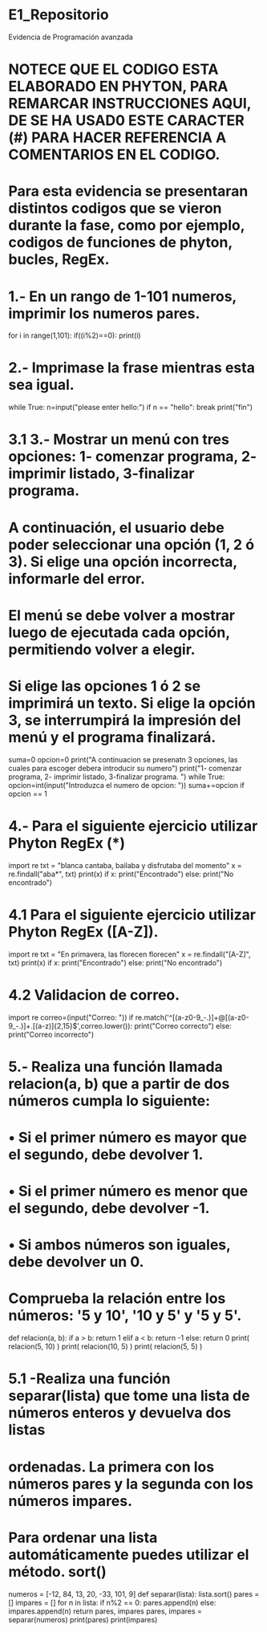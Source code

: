 # E1_Repositorio
Evidencia de Programación avanzada 
# NOTECE QUE EL CODIGO ESTA ELABORADO EN PHYTON, PARA REMARCAR INSTRUCCIONES AQUI, DE SE HA USAD0 ESTE CARACTER (#) PARA HACER REFERENCIA A COMENTARIOS EN EL CODIGO.

# Para esta evidencia se presentaran distintos codigos que se vieron durante la fase, como por ejemplo, codigos de funciones de phyton, bucles, RegEx.

# 1.- En un rango de 1-101 numeros, imprimir los numeros pares.
for i in range(1,101):
    if((i%2)==0):
        print(i)
        
        
# 2.- Imprimase la frase mientras esta sea igual.
while True:
    n=input("please enter hello:")
    if n == "hello":
        break
print("fin")


# 3.1 3.- Mostrar un menú con tres opciones: 1- comenzar programa, 2- imprimir listado, 3-finalizar programa.
# A continuación, el usuario debe poder seleccionar una opción (1, 2 ó 3). Si elige una opción incorrecta, informarle del error.
# El menú se debe volver a mostrar luego de ejecutada cada opción, permitiendo volver a elegir.
# Si elige las opciones 1 ó 2 se imprimirá un texto. Si elige la opción 3, se interrumpirá la impresión del menú y el programa finalizará.
suma=0
opcion=0
print("A continuacion se presenatn 3 opciones, las cuales para escoger debera introducir su numero")
print("1- comenzar programa, 2- imprimir listado, 3-finalizar programa. ")
while True:
    opcion=int(input("Introduzca el numero de opcion: "))
    suma+=opcion
    if opcion == 1
    
    
# 4.- Para el siguiente ejercicio utilizar Phyton RegEx (*)
import re
txt = "blanca cantaba, bailaba y disfrutaba del momento"
x = re.findall("aba*", txt)
print(x)
if x:
  print("Encontrado")
else:
  print("No encontrado")
    
    
# 4.1  Para el siguiente ejercicio utilizar Phyton RegEx ([A-Z]).
import re
txt = "En primavera, las florecen florecen"
x = re.findall("[A-Z]", txt)
print(x)
if x:
  print("Encontrado")
else:
  print("No encontrado")
  
  
# 4.2 Validacion de correo.
import re
correo=(input("Correo: "))
if re.match('^[(a-z0-9\_\-\.)]+@[(a-z0-9\_\-\.)]+\.[(a-z)]{2,15}$',correo.lower()):
 print("Correo correcto")
else:
 print("Correo incorrecto")
 

# 5.- Realiza una función llamada relacion(a, b) que a partir de dos números cumpla lo siguiente:
# • Si el primer número es mayor que el segundo, debe devolver 1.
# • Si el primer número es menor que el segundo, debe devolver -1.
# • Si ambos números son iguales, debe devolver un 0.
# Comprueba la relación entre los números: '5 y 10', '10 y 5' y '5 y 5'.

def relacion(a, b):
 if a > b:
     return 1
 elif a < b:
     return -1
 else:
     return 0
print( relacion(5, 10) )
print( relacion(10, 5) )
print( relacion(5, 5) )


# 5.1 -Realiza una función separar(lista) que tome una lista de números enteros y devuelva dos listas
# ordenadas. La primera con los números pares y la segunda con los números impares.
# Para ordenar una lista automáticamente puedes utilizar el método. sort()

numeros = [-12, 84, 13, 20, -33, 101, 9]
def separar(lista):
 lista.sort()
 pares = []
 impares = []
 for n in lista:
    if n%2 == 0:
        pares.append(n)
    else:
     impares.append(n)
     return pares, impares
pares, impares = separar(numeros)
print(pares)
print(impares)
  
  
   
